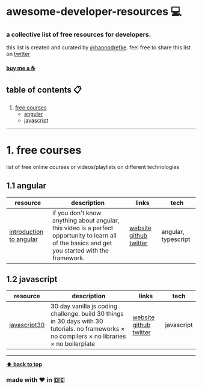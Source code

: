 # awesome-developer-resources :computer:

### a collective list of free resources for developers.

this list is created and curated by [@hannodrefke](https://twitter.com/hannodrefke). feel free to share this list on [twitter](http://twitter.com/share?text=awesome-developer-resources%20-a%20collective%20list%20of%20free%20resources%20for%20developers&url=https%3A%2F%2Fgithub.com%2Fhannodrefke%2Fawesome-developer-resources&hashtags=resources,developer,webdev,tools)

#### [buy me a :coffee:](https://www.buymeacoff.ee/hannodrefke)


## table of contents :clipboard:

1.  [free courses](#1-free-courses)
     - [angular](#angular)
     - [javascript](#javascript)

---

# 1. free courses

list of free online courses or videos/playlists on different technologies

## 1.1 angular

| resource | description | links | tech |
|----------|-------------|-------|------|
| [introduction to angular](https://angulartraining.teachable.com/p/introduction-to-angular) | if you don't know anything about angular, this video is a perfect opportunity to learn all of the basics and get you started with the framework. | [website](https://angulartraining.teachable.com/p/introduction-to-angular) [github](https://github.com/alcfeoh) [twitter](https://twitter.com/alainchautard) | angular, typescript |

## 1.2 javascript

| resource | description | links | tech |
|----------|-------------|-------|------|
| [javascript30](https://javascript30.com/) | 30 day vanilla js coding challenge. build 30 things in 30 days with 30 tutorials. no frameworks × no compilers × no libraries × no boilerplate | [website](https://javascript30.com/) [github](https://github.com/wesbos/JavaScript30) [twitter](https://twitter.com/wesbos) | javascript |

---

**[⬆ back to top](#index)**

### made with :heart: in :de:
